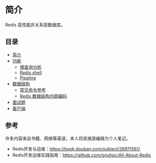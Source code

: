 # 简介

Redis 高性能非关系型数据库。

## 目录

- [简介](redis-introduction.md)
- [功能](./features/README.md)
  - [慢查询分析](./features/slow-query.md)
  - [Redis shell](./features/redis-shell.md)
  - [Pipeline](./features/Pipeline.md)
- [数据结构](./data-structure/README.md)
  - [常见命令参考](./data-structure/Redis-command.md)
  - [Redis 数据结构内部编码](./data-structure/Redis-encoding.md)
- [面试题](Redis-interview.md)
- [客户端](Redis-clients.md)

## 参考

许多内容来自书籍、网络等渠道，本人将其摘录编辑为个人笔记。

- Redis开发与运维：https://book.douban.com/subject/26971561/
- Redis开发运维实践指南：https://github.com/gnuhpc/All-About-Redis